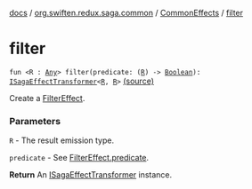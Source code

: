 [docs](../../index.md) / [org.swiften.redux.saga.common](../index.md) / [CommonEffects](index.md) / [filter](./filter.md)

# filter

`fun <R : `[`Any`](https://kotlinlang.org/api/latest/jvm/stdlib/kotlin/-any/index.html)`> filter(predicate: (`[`R`](filter.md#R)`) -> `[`Boolean`](https://kotlinlang.org/api/latest/jvm/stdlib/kotlin/-boolean/index.html)`): `[`ISagaEffectTransformer`](../-i-saga-effect-transformer.md)`<`[`R`](filter.md#R)`, `[`R`](filter.md#R)`>` [(source)](https://github.com/protoman92/KotlinRedux/tree/master/common/common-saga/src/main/kotlin/org/swiften/redux/saga/common/CommonEffects.kt#L80)

Create a [FilterEffect](../-filter-effect/index.md).

### Parameters

`R` - The result emission type.

`predicate` - See [FilterEffect.predicate](../-filter-effect/predicate.md).

**Return**
An [ISagaEffectTransformer](../-i-saga-effect-transformer.md) instance.

